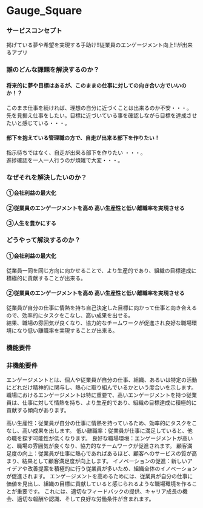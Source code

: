 # Gauge_Square

### サービスコンセプト
掲げている夢や希望を実現する手助け!!従業員のエンゲージメント向上!!が出来るアプリ

### 誰のどんな課題を解決するのか？
#### 将来的に夢や目標はあるが、このままの仕事に対しての向き合い方でいいのか！？ 
このまま仕事を続ければ、理想の自分に近づくことは出来るのか不安・・・。  
先を見据え仕事をしたい。目標に近づいている事を確認しながら目標を達成させたいと感じている・・・。  
#### 部下を抱えている管理職の方で、自走が出来る部下を作りたい！
指示待ちではなく、自走が出来る部下を作りたい ・・・。  
進捗確認を一人一人行うのが煩雑で大変・・・。

### なぜそれを解決したいのか？
#### ①会社利益の最大化
#### ②従業員のエンゲージメントを高め 高い生産性と低い離職率を実現させる
#### ③人生を豊かにする


### どうやって解決するのか？
#### ①会社利益の最大化
従業員一同を同じ方向に向かせることで、より生産的であり、組織の目標達成に積極的に貢献することが出来る。
#### ②従業員のエンゲージメントを高め 高い生産性と低い離職率を実現させる
従業員が自分の仕事に情熱を持ち自己決定した目標に向かって仕事と向き合えるので、効率的にタスクをこなし、高い成果を出せる。  
結果、職場の雰囲気が良くなり、協力的なチームワークが促進され良好な職場環境になり低い離職率を実現することが出来る。
### 機能要件

### 非機能要件

エンゲージメントとは、個人や従業員が自分の仕事、組織、あるいは特定の活動にどれだけ精神的に関与し、熱心に取り組んでいるかという度合いを示します。
職場におけるエンゲージメントは特に重要で、高いエンゲージメントを持つ従業員は、仕事に対して情熱を持ち、より生産的であり、組織の目標達成に積極的に貢献する傾向があります。

高い生産性：従業員が自分の仕事に情熱を持っているため、効率的にタスクをこなし、高い成果を出します。
低い離職率：従業員が仕事に満足していると、他の職を探す可能性が低くなります。
良好な職場環境：エンゲージメントが高いと、職場の雰囲気が良くなり、協力的なチームワークが促進されます。
顧客満足度の向上：従業員が仕事に熱心であればあるほど、顧客へのサービスの質が高まり、結果として顧客満足度が向上します。
イノベーションの促進：新しいアイデアや改善提案を積極的に行う従業員が多いため、組織全体のイノベーションが促進されます。
エンゲージメントを高めるためには、従業員が自分の仕事に価値を見出し、組織の目標に貢献していると感じられるような職場環境を作ることが重要です。
これには、適切なフィードバックの提供、キャリア成長の機会、適切な報酬や認識、そして良好な労働条件が含まれます。
